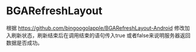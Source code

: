 # BGARefreshLayout
根据 https://github.com/bingoogolapple/BGARefreshLayout-Android 修改加入刷新状态，刷新结束后在调用结束的语句传入true 或者false来说明服务器返回数据是否成功。


